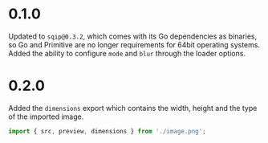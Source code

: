 # 0.1.0

Updated to `sqip@0.3.2`, which comes with its Go dependencies as binaries, so Go and Primitive are no longer requirements for 64bit operating systems.  
Added the ability to configure `mode` and `blur` through the loader options.

# 0.2.0

Added the `dimensions` export which contains the width, height and the type of the imported image.

```js
import { src, preview, dimensions } from './image.png';
```
